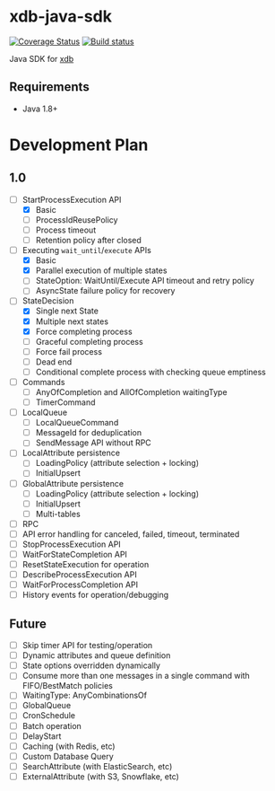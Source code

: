 # xdb-java-sdk

[![Coverage Status](https://codecov.io/github/xdblab/xdb-java-sdk/coverage.svg?branch=main)](https://app.codecov.io/gh/xdblab/xdb-java-sdk/branch/main)
[![Build status](https://github.com/xdblab/xdb-java-sdk/actions/workflows/ci-integ-test.yml/badge.svg?branch=main)](https://github.com/xdblab/xdb-java-sdk/actions/workflows/ci-integ-test.yml)

Java SDK for [xdb](https://github.com/xdblab/xdb)

## Requirements

- Java 1.8+

# Development Plan

## 1.0

- [ ] StartProcessExecution API
  - [x] Basic
  - [ ] ProcessIdReusePolicy
  - [ ] Process timeout
  - [ ] Retention policy after closed
- [ ] Executing `wait_until`/`execute` APIs
  - [x] Basic
  - [x] Parallel execution of multiple states
  - [ ] StateOption: WaitUntil/Execute API timeout and retry policy
  - [ ] AsyncState failure policy for recovery
- [ ] StateDecision
  - [x] Single next State
  - [x] Multiple next states
  - [x] Force completing process
  - [ ] Graceful completing process
  - [ ] Force fail process
  - [ ] Dead end
  - [ ] Conditional complete process with checking queue emptiness
- [ ] Commands
  - [ ] AnyOfCompletion and AllOfCompletion waitingType
  - [ ] TimerCommand
- [ ] LocalQueue
  - [ ] LocalQueueCommand
  - [ ] MessageId for deduplication
  - [ ] SendMessage API without RPC
- [ ] LocalAttribute persistence
  - [ ] LoadingPolicy (attribute selection + locking)
  - [ ] InitialUpsert
- [ ] GlobalAttribute persistence
  - [ ] LoadingPolicy (attribute selection + locking)
  - [ ] InitialUpsert
  - [ ] Multi-tables
- [ ] RPC
- [ ] API error handling for canceled, failed, timeout, terminated
- [ ] StopProcessExecution API
- [ ] WaitForStateCompletion API
- [ ] ResetStateExecution for operation
- [ ] DescribeProcessExecution API
- [ ] WaitForProcessCompletion API
- [ ] History events for operation/debugging

## Future

- [ ] Skip timer API for testing/operation
- [ ] Dynamic attributes and queue definition
- [ ] State options overridden dynamically
- [ ] Consume more than one messages in a single command with FIFO/BestMatch policies
- [ ] WaitingType: AnyCombinationsOf
- [ ] GlobalQueue
- [ ] CronSchedule
- [ ] Batch operation
- [ ] DelayStart
- [ ] Caching (with Redis, etc)
- [ ] Custom Database Query
- [ ] SearchAttribute (with ElasticSearch, etc)
- [ ] ExternalAttribute (with S3, Snowflake, etc)
